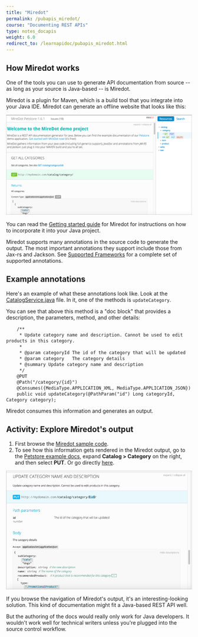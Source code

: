 ```yaml
---
title: "Miredot"
permalink: /pubapis_miredot/
course: "Documenting REST APIs"
type: notes_docapis
weight: 6.0
redirect_to: /learnapidoc/pubapis_miredot.html
---
```

## How Miredot works

One of the tools you can use to generate API documentation from source -- as long as your source is Java-based -- is Miredot.

Miredot is a plugin for Maven, which is a build tool that you integrate into your Java IDE. Miredot can generate an offline website that looks like this:

<a href="http://miredot.com/exampledocs/"><img src="/images_api/miredotexample.png" alt="Miredot example" /></a>

You can read the [Getting started guide](http://miredot.com/docs/getting-started/) for Miredot for instructions on how to incorporate it into your Java project.

Miredot supports many annotations in the source code to generate the output. The most important annotations they support include those from Jax-rs and Jackson. See [Supported Frameworks](http://www.miredot.com/docs/supportedframeworks/) for a complete set of supported annotations.

## Example annotations

Here's an example of what these annotations look like. Look at the [CatalogService.java](https://github.com/Qmino/miredot-petstore/blob/master/src/main/java/com/qmino/miredot/petstore/service/CatalogService.java) file. In it, one of the methods is `updateCategory`.

You can see that above this method is a "doc block" that provides a description, the parameters, method, and other details:

```
    /**
     * Update category name and description. Cannot be used to edit products in this category.
     *
     * @param categoryId The id of the category that will be updated
     * @param category   The category details
     * @summary Update category name and description
     */
    @PUT
    @Path("/category/{id}")
    @Consumes({MediaType.APPLICATION_XML, MediaType.APPLICATION_JSON})
    public void updateCategory(@PathParam("id") Long categoryId, Category category);
```

Miredot consumes this information and generates an output.

## Activity: Explore Miredot's output

1. First browse the [Miredot sample code](https://github.com/Qmino/miredot-petstore/blob/master/src/main/java/com/qmino/miredot/petstore/service/CatalogService.java).
2. To see how this information gets rendered in the Miredot output, go to the [Petstore example docs](http://miredot.com/exampledocs/), expand **Catalog > Category** on the right, and then select **PUT**. Or go directly [here](http://www.miredot.com/exampledocs/#268738548).

<a href="http://www.miredot.com/exampledocs/#268738548"><img src="/images_api/miredotupdatecategory.png" alt="Miredot update category" /></a>

If you browse the navigation of Miredot's output, it's an interesting-looking solution. This kind of documentation might fit a Java-based REST API well.

But the authoring of the docs would really only work for Java developers. It wouldn't work well for technical writers unless you're plugged into the source control workflow.
